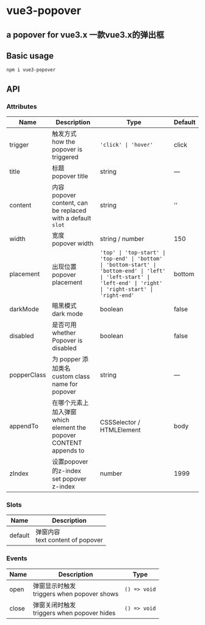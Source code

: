 
# vue3-popover
## a popover for vue3.x 一款vue3.x的弹出框

## Basic usage

```html
npm i vue3-popover
```

## API

### Attributes


| Name                     | Description                                                            | Type                                                                                                                                                                           | Default    |
| ------------------------ | ------------------------------------------------------------------------ | ------------------------------------------------------------------------------------------------------------------------------------------------------------------------- | ------------  |
| trigger                  | 触发方式<br /> how the popover is triggered                             |  `'click' \| 'hover'`                                                                                                                                                | click      |
| title                    | 标题<br />popover title                                                 | string                                                                                                                                                                | —         |
| content                  | 内容<br />popover content, can be replaced with a default `slot`        |string                                                                                                                                                                 | ''         |
| width                    | 宽度<br />popover width                                                 | string / number                                                                                                                                                     | 150         |
| placement                  | 出现位置<br />popover placement                                         | `'top' \| 'top-start' \| 'top-end' \| 'bottom' \| 'bottom-start' \| 'bottom-end' \| 'left' \| 'left-start' \| 'left-end' \| 'right' \| 'right-start' \| 'right-end'` | bottom         |
| darkMode                  | 暗黑模式<br />dark mode                                                 | boolean                                                                                                                                                                  | false         |
| disabled                  | 是否可用<br />whether Popover is disabled                               | boolean                                                                                                                                                                | false         |
| popperClass                  | 为 popper 添加类名<br />custom class name for popover                   | string                                                                                                                                                                   | —         |
| appendTo                  | 在哪个元素上加入弹窗<br />which element the popover CONTENT appends to   | CSSSelector / HTMLElement                                                                                                                                         | body         |
| zIndex                   | 设置popover的z-index<br />set popover z-index                           | number                                                                                                                                                             |1999        |

### Slots

| Name      | Description                        |
| ----------------------------- | -------------------------------------------- |
| default   | 弹窗内容<br />text content of popover            |

### Events

| Name         | Description                                  | Type                    |
| ------------ | -------------------------------------------- | ----------------------- |
| open         | 弹窗显示时触发<br />triggers when popover shows                  | `() => void` |
| close         | 弹窗关闭时触发<br />triggers when popover hides                  |`() => void` |
